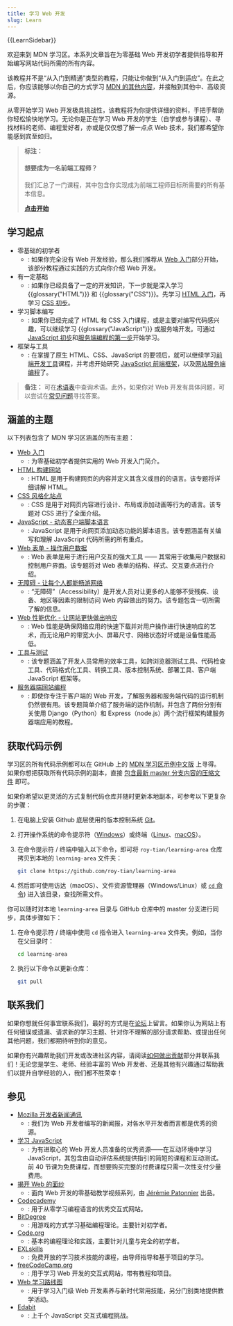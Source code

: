 ```yaml
---
title: 学习 Web 开发
slug: Learn
---
```


{{LearnSidebar}}

欢迎来到 MDN 学习区。本系列文章旨在为零基础 Web 开发初学者提供指导和开始编写网站代码所需的所有内容。

该教程并不是“从入门到精通”类型的教程，只能让你做到“从入门到适应”。在此之后，你应该能够以你自己的方式学习 [MDN 的其他内容](/zh-CN/)，并接触到其他中、高级资源。

从零开始学习 Web 开发极具挑战性，该教程将为你提供详细的资料，手把手帮助你轻松愉快地学习。无论你是正在学习 Web 开发的学生（自学或参与课程）、寻找材料的老师、编程爱好者，亦或是仅仅想了解一点点 Web 技术，我们都希望你能感到宾至如归。

> **标注：**
>
> #### 想要成为一名前端工程师？
>
> 我们汇总了一门课程，其中包含你实现成为前端工程师目标所需要的所有基本信息。
>
> [**点击开始**](/zh-CN/docs/Learn/Front-end_web_developer)

## 学习起点

- 零基础的初学者
  - : 如果你完全没有 Web 开发经验，那么我们推荐从 [Web 入门](/zh-CN/docs/Learn/Getting_started_with_the_web)部分开始，该部分教程通过实践的方式向你介绍 Web 开发。
- 有一定基础
  - : 如果你已经具备了一定的开发知识，下一步就是深入学习 {{glossary("HTML")}} 和 {{glossary("CSS")}}。先学习 [HTML 入门](/zh-CN/docs/Learn/HTML/Introduction_to_HTML)，再学习 [CSS 初步](/zh-CN/docs/Learn/CSS/First_steps)。
- 学习脚本编写
  - : 如果你已经完成了 HTML 和 CSS 入门课程，或是主要对编写代码感兴趣，可以继续学习 {{glossary("JavaScript")}} 或服务端开发。可通过 [JavaScript 初步](/zh-CN/docs/Learn/JavaScript/First_steps)和[服务端编程的第一步](/zh-CN/docs/Learn/Server-side/First_steps)开始学习。
- 框架与工具
  - : 在掌握了原生 HTML、CSS、JavaScript 的要领后，就可以继续学习[前端开发工具](/zh-CN/docs/Learn/Tools_and_testing/Understanding_client-side_tools)课程，并考虑开始研究 [JavaScript 前端框架](/zh-CN/docs/Learn/Tools_and_testing/Client-side_JavaScript_frameworks)，以及[网站服务端编程](/zh-CN/docs/Learn/Server-side)了。

> **备注：** 可在[术语表](/zh-CN/docs/Glossary)中查询术语。此外，如果你对 Web 开发有具体问题，可以尝试在[常见问题](/zh-CN/docs/Learn/Common_questions)寻找答案。

## 涵盖的主题

以下列表包含了 MDN 学习区涵盖的所有主题：

- [Web 入门](/zh-CN/docs/Learn/Getting_started_with_the_web)
  - : 为零基础初学者提供实用的 Web 开发入门简介。
- [HTML 构建网站](/zh-CN/docs/Learn/HTML)
  - : HTML 是用于构建网页的内容并定义其含义或目的的语言。该专题将详细讲解 HTML。
- [CSS 风格化站点](/zh-CN/docs/Learn/CSS)
  - : CSS 是用于对网页内容进行设计、布局或添加动画等行为的语言。该专题对 CSS 进行了全面介绍。
- [JavaScript - 动态客户端脚本语言](/zh-CN/docs/Learn/JavaScript)
  - : JavaScript 是用于向网页添加动态功能的脚本语言。该专题涵盖有关编写和理解 JavaScript 代码所需的所有重点。
- [Web 表单 - 操作用户数据](/zh-CN/docs/Learn/Forms)
  - : Web 表单是用于进行用户交互的强大工具 —— 其常用于收集用户数据和控制用户界面。该专题将对 Web 表单的结构、样式、交互要点进行介绍。
- [无障碍 - 让每个人都能畅游网络](/zh-CN/docs/Learn/Accessibility)
  - : “无障碍”（Accessibility）是开发人员对让更多的人能够不受残疾、设备、地区等因素的限制访问 Web 内容做出的努力。该专题包含一切所需了解的信息。
- [Web 性能优化 - 让网站更快做出响应](/zh-CN/docs/Learn/Performance)
  - : Web 性能是确保网络应用的快速下载并对用户操作进行快速响应的艺术，而无论用户的带宽大小、屏幕尺寸、网络状态好坏或是设备性能高低。
- [工具与测试](/zh-CN/docs/Learn/Tools_and_testing)
  - : 该专题涵盖了开发人员常用的效率工具，如跨浏览器测试工具、代码检查工具、代码格式化工具、转换工具、版本控制系统、部署工具、客户端 JavaScript 框架等。
- [服务器端网站编程](/zh-CN/docs/Learn/Server-side)
  - : 即使你专注于客户端的 Web 开发，了解服务器和服务端代码的运行机制仍然很有用。该专题简单介绍了服务端的运作机制，并包含了两份分别有关使用 Django（Python）和 Express（node.js）两个流行框架构建服务器端应用的教程。

## 获取代码示例

学习区的所有代码示例都可以在 GitHub 上的 [MDN 学习区示例中文版](https://github.com/roy-tian/learning-area/) 上寻得。如果你想把获取所有代码示例的副本，直接 [包含最新 master 分支内容的压缩文件](https://github.com/roy-tian/learning-area/archive/master.zip) 即可。

如果你希望以更灵活的方式复制代码仓库并随时更新本地副本，可参考以下更复杂的步骤：

1. 在电脑上安装 Github 底层使用的版本控制系统 [Git](https://git-scm.com/downloads)。

2. 打开操作系统的命令提示符（[Windows](https://docs.microsoft.com/zh-cn/windows/terminal/)）或终端（[Linux](https://help.ubuntu.com/community/UsingTheTerminal)、[macOS](https://support.apple.com/zh-cn/guide/terminal/welcome/mac)）。

3. 在命令提示符 / 终端中输入以下命令，即可将 `roy-tian/learning-area` 仓库拷贝到本地的 `learning-area` 文件夹：

    ```bash
    git clone https://github.com/roy-tian/learning-area
    ```

4. 然后即可使用访达（macOS）、文件资源管理器（Windows/Linux）或 [`cd` 命令](https://zh.wikipedia.org/wiki/Cd_(命令))) 进入该目录，查找所需文件。

你可以随时对本地 `learning-area` 目录与 GitHub 仓库中的 master 分支进行同步，具体步骤如下：

1. 在命令提示符 / 终端中使用 `cd` 指令进入 `learning-area` 文件夹。例如，当你在父目录时：

    ```bash
    cd learning-area
    ```

2. 执行以下命令以更新仓库：

    ```bash
    git pull
    ```

## 联系我们

如果你想就任何事宜联系我们，最好的方式是在[论坛](https://discourse.mozilla.org/c/mdn/236)上留言。如果你认为网站上有任何错误或遗漏、请求新的学习主题、针对你不理解的部分请求帮助、或提出任何其他问题，我们都期待听到你的意见。

如果你有兴趣帮助我们开发或改进社区内容，请阅读[如何做出贡献](/zh-CN/docs/MDN/Contribute)部分并联系我们！无论您是学生、老师、经验丰富的 Web 开发者、还是其他有兴趣通过帮助我们以提升自学经验的人，我们都不胜荣幸！

## 参见

- [Mozilla 开发者新闻通讯](https://www.mozilla.org/zh-CN/newsletter/developer/)
  - : 我们为 Web 开发者编写的新闻报，对各水平开发者而言都是优秀的资源。
- [学习 JavaScript](https://learnjavascript.online/)
  - : 为有进取心的 Web 开发人员准备的优秀资源——在互动环境中学习 JavaScript，其包含由自动评估系统提供指引的简短的课程和互动测试。前 40 节课为免费课程，而想要购买完整的付费课程只需一次性支付少量费用。
- [揭开 Web 的面纱](https://www.youtube.com/playlist?list=PLo3w8EB99pqLEopnunz-dOOBJ8t-Wgt2g)
  - : 面向 Web 开发的零基础教学视频系列，由 [Jérémie Patonnier](https://twitter.com/JeremiePat) 出品。
- [Codecademy](https://www.codecademy.com/)
  - : 用于从零学习编程语言的优秀交互式网站。
- [BitDegree](https://www.bitdegree.org/learn/)
  - : 用游戏的方式学习基础编程理论。主要针对初学者。
- [Code.org](https://code.org/)
  - : 基本的编程理论和实践，主要针对儿童与完全的初学者。
- [EXLskills](https://exlskills.com/learn-en/courses)
  - : 免费开放的学习技术技能的课程，由导师指导和基于项目的学习。
- [freeCodeCamp.org](https://www.freecodecamp.org/)
  - : 用于学习 Web 开发的交互式网站，带有教程和项目。
- [Web 学习路线图](https://foundation.mozilla.org/en/initiatives/web-literacy/core-curriculum/)
  - : 用于学习入门级 Web 开发素养与新时代常用技能，另分门别类地提供教学活动。
- [Edabit](https://edabit.com/challenges/javascript)
  - : 上千个 JavaScript 交互式编程挑战。

